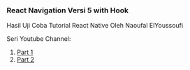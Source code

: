 ### React Navigation Versi 5 with Hook

Hasil Uji Coba Tutorial React Native Oleh Naoufal ElYoussoufi

Seri Youtube Channel:

1. [Part 1](https://youtu.be/rHJTv3KlZW8)
2. [Part 2](https://youtu.be/t4yKYoWRrzE)
